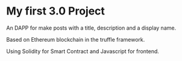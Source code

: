 # My first 3.0 Project 

An DAPP for make posts with a title, description and a display name.

Based on Ethereum blockchain in the truffle framework.

Using Solidity for Smart Contract and Javascript for frontend.
